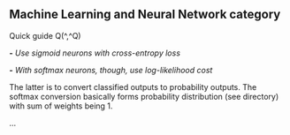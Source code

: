 
## Machine Learning and Neural Network category


Quick guide Q(^,^Q)


**-** *Use sigmoid neurons with cross-entropy loss*

**-** *With softmax neurons, though, use log-likelihood cost*



The latter is to convert classified outputs to probability outputs. The softmax conversion basically forms probability distribution (see directory) with sum of weights being 1.

...
